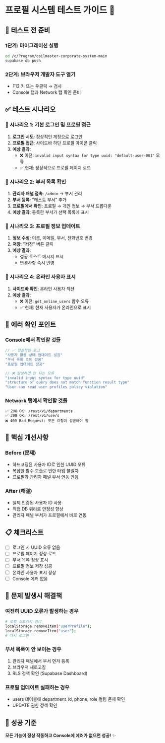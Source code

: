 # 프로필 시스템 테스트 가이드 🧪

## 🚀 테스트 전 준비

### 1단계: 마이그레이션 실행
```bash
cd /c/Program/coilmaster-corporate-system-main
supabase db push
```

### 2단계: 브라우저 개발자 도구 열기
- F12 키 또는 우클릭 → 검사
- Console 탭과 Network 탭 확인 준비

## ✅ 테스트 시나리오

### 📝 시나리오 1: 기본 로그인 및 프로필 접근
1. **로그인 시도**: 정상적인 계정으로 로그인
2. **프로필 접근**: 사이드바 하단 프로필 아이콘 클릭
3. **예상 결과**: 
   - ❌ 이전: `invalid input syntax for type uuid: "default-user-001"` 오류
   - ✅ 현재: 정상적으로 프로필 페이지 로드

### 🏢 시나리오 2: 부서 목록 확인
1. **관리자 패널 접속**: `/admin` → 부서 관리
2. **부서 등록**: "테스트 부서" 추가
3. **프로필에서 확인**: 프로필 → 개인 정보 → 부서 드롭다운
4. **예상 결과**: 등록한 부서가 선택 목록에 표시

### 💾 시나리오 3: 프로필 정보 업데이트
1. **정보 수정**: 이름, 이메일, 부서, 전화번호 변경
2. **저장**: "저장" 버튼 클릭
3. **예상 결과**: 
   - 성공 토스트 메시지 표시
   - 변경사항 즉시 반영

### 👥 시나리오 4: 온라인 사용자 표시
1. **사이드바 확인**: 온라인 사용자 섹션
2. **예상 결과**: 
   - ❌ 이전: `get_online_users` 함수 오류
   - ✅ 현재: 현재 사용자가 온라인으로 표시

## 🐛 에러 확인 포인트

### Console에서 확인할 것들
```javascript
// ✅ 정상적인 로그
"사용자 활동 상태 업데이트 성공"
"부서 목록 로드 성공"
"프로필 업데이트 성공"

// ❌ 발생하면 안 되는 오류
"invalid input syntax for type uuid"
"structure of query does not match function result type"
"User can read user profiles policy violation"
```

### Network 탭에서 확인할 것들
```
✅ 200 OK: /rest/v1/departments
✅ 200 OK: /rest/v1/users
❌ 400 Bad Request: 모든 요청이 성공해야 함
```

## 🎯 핵심 개선사항

### Before (문제)
- 하드코딩된 사용자 ID로 인한 UUID 오류
- 복잡한 함수 호출로 인한 타입 불일치
- 프로필과 관리자 패널 부서 연동 안됨

### After (해결)
- 실제 인증된 사용자 ID 사용
- 직접 DB 쿼리로 안정성 향상  
- 관리자 패널 부서가 프로필에서 바로 연동

## 📋 체크리스트

- [ ] 로그인 시 UUID 오류 없음
- [ ] 프로필 페이지 정상 로드
- [ ] 부서 목록 정상 표시
- [ ] 프로필 정보 저장 성공
- [ ] 온라인 사용자 표시 정상
- [ ] Console 에러 없음

## 🔧 문제 발생시 해결책

### 여전히 UUID 오류가 발생하는 경우
```bash
# 로컬 스토리지 정리
localStorage.removeItem("userProfile");
localStorage.removeItem("user");
# 다시 로그인
```

### 부서 목록이 안 보이는 경우
1. 관리자 패널에서 부서 먼저 등록
2. 브라우저 새로고침
3. RLS 정책 확인 (Supabase Dashboard)

### 프로필 업데이트 실패하는 경우
- users 테이블에 department_id, phone, role 컬럼 존재 확인
- UPDATE 권한 정책 확인

## 🎉 성공 기준

**모든 기능이 정상 작동하고 Console에 에러가 없으면 성공!** ✨ 
